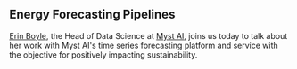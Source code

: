 ## Energy Forecasting Pipelines

[Erin Boyle](https://twitter.com/erinselene), the Head of Data Science at [Myst AI](http://myst.ai/), joins us today to talk about her work with Myst AI's time series forecasting platform and service with the objective for positively impacting sustainability.
